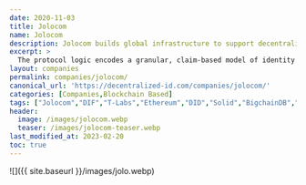 ```yaml
---
date: 2020-11-03
title: Jolocom
name: Jolocom
description: Jolocom builds global infrastructure to support decentralized digital identity management. 
excerpt: >
  The protocol logic encodes a granular, claim-based model of identity that is highly generalized and unrestrictive in scope in order to accommodate a multiplicity of potential use cases and broad range of subjects of identity (users), including individual persons as well non-person entities like organizations (e.g. companies, governmental bodies), IoT devices (e.g. hardware/software agents), and autonomous agents (e.g. DAOs).
layout: companies
permalink: companies/jolocom/
canonical_url: 'https://decentralized-id.com/companies/jolocom/'
categories: [Companies,Blockchain Based]
tags: ["Jolocom","DIF","T-Labs","Ethereum","DID","Solid","BigchainDB","IOTA"]
header:
  image: /images/jolocom.webp
  teaser: /images/jolocom-teaser.webp
last_modified_at: 2023-02-20
toc: true
---
```

![]({{ site.baseurl }}/images/jolo.webp)